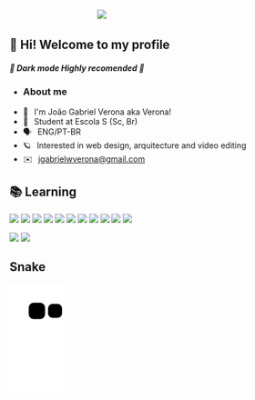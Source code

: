 <img align="right" width="350px" style="margin-top:-20px" src="https://i.imgur.com/XlYgIRM.png">

## 👋 Hi! Welcome to my profile
 
 ##### 👀 Dark mode Highly recomended 👀
 
- ### About me
- 🥱⠀I'm João Gabriel Verona aka Verona!
- 🔭⠀Student at Escola S (Sc, Br)
- 🗣️⠀ENG/PT-BR
- 🪐⠀Interested in web design, arquitecture and video editing
- ✉️⠀jgabrielwverona@gmail.com




## 📚 Learning 
<img src="https://cdn.jsdelivr.net/gh/devicons/devicon/icons/premierepro/premierepro-original.svg" width=50 /> <img src="https://i.imgur.com/TwXniwd.png" width=50 /> <img src="https://upload.wikimedia.org/wikipedia/commons/2/20/Photoshop_CC_icon.png" width=51 /> <img src="https://cdn.jsdelivr.net/gh/devicons/devicon/icons/aftereffects/aftereffects-original.svg" width=50 />   <img src="https://cdn.jsdelivr.net/gh/devicons/devicon/icons/canva/canva-original.svg" width=50 />   <img src="https://cdn.jsdelivr.net/gh/devicons/devicon/icons/java/java-plain.svg" width=50 /> <img src="https://cdn.jsdelivr.net/gh/devicons/devicon/icons/git/git-original.svg" width=50/> <img src="https://cdn.icon-icons.com/icons2/2429/PNG/512/github_logo_icon_147285.png" width=50 /> <img src="https://cdn.jsdelivr.net/gh/devicons/devicon/icons/figma/figma-original.svg" width=50/> <img src="https://cdn.jsdelivr.net/gh/devicons/devicon/icons/html5/html5-original.svg" width=50/>
<img src="https://icons8.com/icon/108784/javascript" width=50/>

<img height="130em" src="https://github-readme-stats-eight-theta.vercel.app/api?username=1Verona&show_icons=true&theme=algolia&include_all_commits=true&count_private=true"/>  <img height="130em" src="https://github-readme-stats.vercel.app/api/pin/?username=1Verona&repo=PortfolioTi&theme=algolia"/>  

## Snake
![snake gif](https://github.com/1Verona/1Verona/blob/output/github-contribution-grid-snake.svg)
